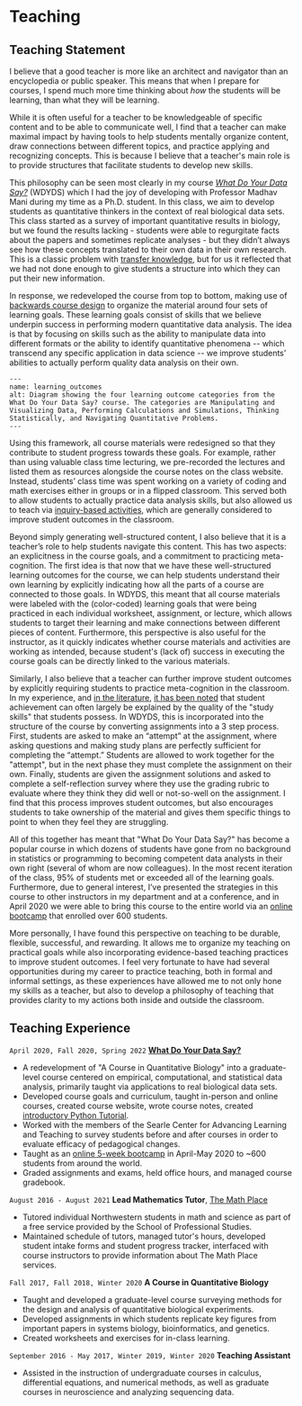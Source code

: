 # Teaching

<!-- As a lifelong learner, I've always appreciated the value of a good teacher, and as I've progressed through my academic career, I am now excited to be able to try to be a good teacher for new students. On this page, I will detail my teaching philosophy, as well as provide a brief history of the various teaching experiences I have had. The most important such experience has been teaching "[*What Do Your Data Say?*](https://ejohnson643.github.io/WhatDoYourDataSay)" which has its own page that I will link to throughout. -->

## Teaching Statement

I believe that a good teacher is more like an architect and navigator than an encyclopedia or public speaker.  This means that when I prepare for courses, I spend much more time thinking about *how* the students will be learning, than what they will be learning.

While it is often useful for a teacher to be knowledgeable of specific content and to be able to communicate well, I find that a teacher can make maximal impact by having tools to help students mentally organize content, draw connections between different topics, and practice applying and recognizing concepts.  This is because I believe that a teacher's main role is to provide structures that facilitate students to develop new skills.

This philosophy can be seen most clearly in my course *[What Do Your Data Say?](https://ejohnson643.github.io/WhatDoYourDataSay/)* (WDYDS) which I had the joy of developing with Professor Madhav Mani during my time as a Ph.D. student.  In this class, we aim to develop students as quantitative thinkers in the context of real biological data sets. This class started as a survey of important quantitative results in biology, but we found the results lacking - students were able to regurgitate facts about the papers and sometimes replicate analyses - but they didn’t always see how these concepts translated to their own data in their own research. This is a classic problem with [transfer knowledge](https://poorvucenter.yale.edu/TransferKnowledge), but for us it reflected that we had not done enough to give students a structure into which they can put their new information.

In response, we redeveloped the course from top to bottom, making use of [backwards course design](https://cft.vanderbilt.edu/guides-sub-pages/understanding-by-design/) to organize the material around four sets of learning goals. These learning goals consist of skills that we believe underpin success in performing modern quantitative data analysis. The idea is that by focusing on skills such as the ability to manipulate data into different formats or the ability to identify quantitative phenomena -- which transcend any specific application in data science -- we improve students’ abilities to actually perform quality data analysis on their own.

```{figure} ./WDYDS_Student_Outcomes_Chart.jpg
---
name: learning_outcomes
alt: Diagram showing the four learning outcome categories from the What Do Your Data Say? course. The categories are Manipulating and Visualizing Data, Performing Calculations and Simulations, Thinking Statistically, and Navigating Quantitative Problems.
---
```

Using this framework, all course materials were redesigned so that they contribute to student progress towards these goals. For example, rather than using valuable class time lecturing, we pre-recorded the lectures and listed them as resources alongside the course notes on the class website. Instead, students’ class time was spent working on a variety of coding and math exercises either in groups or in a flipped classroom. This served both to allow students to actually practice data analysis skills, but also allowed us to teach via [inquiry-based activities](https://doi.org/10.1016/j.edurev.2015.02.003), which are generally considered to improve student outcomes in the classroom.

Beyond simply generating well-structured content, I also believe that it is a teacher’s role to help students navigate this content. This has two aspects: an explicitness in the course goals, and a commitment to practicing meta-cognition. The first idea is that now that we have these well-structured learning outcomes for the course, we can help students understand their own learning by explicitly indicating how all the parts of a course are connected to those goals. In WDYDS, this meant that all course materials were labeled with the (color-coded) learning goals that were being practiced in each individual worksheet, assignment, or lecture, which allows students to target their learning and make connections between different pieces of content. Furthermore, this perspective is also useful for the instructor, as it quickly indicates whether course materials and activities are working as intended, because student's (lack of) success in executing the course goals can be directly linked to the various materials.

Similarly, I also believe that a teacher can further improve student outcomes by explicitly requiring students to practice meta-cognition in the classroom. In my experience, and [in the literature](https://www.sciencedirect.com/science/article/pii/S187704281102101X), [it has been noted](https://www.tandfonline.com/doi/abs/10.1080/02796015.2002.12086160) that student achievement can often largely be explained by the quality of the "study skills" that students possess. In WDYDS, this is incorporated into the structure of the course by converting assignments into a 3 step process. First, students are asked to make an “attempt” at the assignment, where asking questions and making study plans are perfectly sufficient for completing the “attempt.” Students are allowed to work together for the "attempt", but in the next phase they must complete the assignment on their own. Finally, students are given the assignment solutions and asked to complete a self-reflection survey where they use the grading rubric to evaluate where they think they did well or not-so-well on the assignment. I find that this process improves student outcomes, but also encourages students to take ownership of the material and gives them specific things to point to when they feel they are struggling.

All of this together has meant that "What Do Your Data Say?" has become a popular course in which dozens of students have gone from no background in statistics or programming to becoming competent data analysts in their own right (several of whom are now colleagues). In the most recent iteration of the class, 95% of students met or exceeded all of the learning goals. Furthermore, due to general interest, I’ve presented the strategies in this course to other instructors in my department and at a conference, and in April 2020 we were able to bring this course to the entire world via an [online bootcamp](https://www.whatdoyourdatasay.com/) that enrolled over 600 students.

More personally, I have found this perspective on teaching to be durable, flexible, successful, and rewarding. It allows me to organize my teaching on practical goals while also incorporating evidence-based teaching practices to improve student outcomes. I feel very fortunate to have had several opportunities during my career to practice teaching, both in formal and informal settings, as these experiences have allowed me to not only hone my skills as a teacher, but also to develop a philosophy of teaching that provides clarity to my actions both inside and outside the classroom.

## Teaching Experience

`April 2020, Fall 2020, Spring 2022` **[What Do Your Data Say?](https://ejohnson643.github.io/WhatDoYourDataSay/)**
 - A redevelopment of "A Course in Quantitative Biology" into a graduate-level course centered on empirical, computational, and statistical data analysis, primarily taught via applications to real biological data sets.
 - Developed course goals and curriculum, taught in-person and online courses, created course website, wrote course notes, created [introductory Python Tutorial](https://ejohnson643.github.io/PythonTutorial/).
 - Worked with the members of the Searle Center for Advancing Learning and Teaching to survey students before and after courses in order to evaluate efficacy of pedagogical changes.
 - Taught as an [online 5-week bootcamp](https://www.whatdoyourdatasay.com/) in April-May 2020 to ~600 students from around the world.
 - Graded assignments and exams, held office hours, and managed course gradebook.

`August 2016 - August 2021` **Lead Mathematics Tutor**, [The Math Place](https://sps.northwestern.edu/student-services/resources.php)
 - Tutored individual Northwestern students in math and science as part of a free service provided by the School of Professional Studies.
 - Maintained schedule of tutors, managed tutor's hours, developed student intake forms and student progress tracker, interfaced with course instructors to provide information about The Math Place services.

`Fall 2017, Fall 2018, Winter 2020` **A Course in Quantitative Biology**
 - Taught and developed a graduate-level course surveying methods for the design and analysis of quantitative biological experiments.
 - Developed assignments in which students replicate key figures from important papers in systems biology, bioinformatics, and genetics.
 - Created worksheets and exercises for in-class learning.

`September 2016 - May 2017, Winter 2019, Winter 2020` **Teaching Assistant**
 - Assisted in the instruction of undergraduate courses in calculus, differential equations, and numerical methods, as well as graduate courses in neuroscience and analyzing sequencing data.